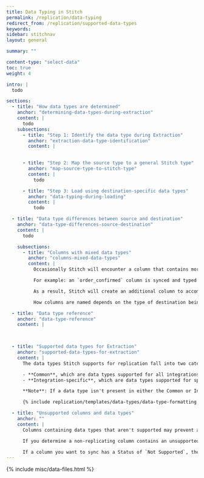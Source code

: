 ```yaml
---
title: Data Typing in Stitch
permalink: /replication/data-typing
redirect_from: /replication/supported-data-types
keywords: 
sidebar: stitchnav
layout: general

summary: ""

content-type: "select-data"
toc: true
weight: 4

intro: |
  todo

sections:
  - title: "How data types are determined"
    anchor: "determining-data-types-during-extraction"
    content: |
      todo
    subsections:
      - title: "Step 1: Identify the data type during Extraction"
        anchor: "extraction-data-type-identification"
        content: |
          

      - title: "Step 2: Map the source type to a general Stitch type"
        anchor: "map-source-type-to-stitch-type"
        content: |
          todo

      - title: "Step 3: Load using destination-specific data types"
        anchor: "data-typing-during-loading"
        content: |
          todo

  - title: "Data type differences between source and destination"
    anchor: "data-type-differences-source-destination"
    content: |
      todo

    subsections:
      - title: "Columns with mixed data types"
        anchor: "columns-mixed-data-types"
        content: |
          Occasionally Stitch will encounter a column that contains more than one data type. As Stitch requires that there be only one data type per column to properly type and store your data, columns containing multiple data types may be "split" to ensure all values are correctly typed.

          For example: an `order_confirmed` column is synced and typed as `BOOLEAN`. In a subsequent sync, Stitch detects `VARCHAR` values in this column.

          As a result, Stitch will create an additional column to accommodate the `VARCHAR` values. The new column name will be the original name appended with the data type: `order_confirmed__string`

          How columns are named depends on the type of destination being used to warehouse data. Refer to the [Mixed Data Types guide for more info]({{ link.destinations.storage.column-splitting | prepend: site.baseurl }}).

  - title: "Data type reference"
    anchor: "data-type-reference"
    content: |
      


  - title: "Supported data types for Extraction"
    anchor: "supported-data-types-for-extraction"
    content: |
      The data types Stitch supports for replication fall into two categories:

      - **Common**, which are data types supported for all integrations
      - **Integration-specific**, which are data types supported for specific integrations and integration versions, where applicable. **Note**: Common data types also apply to integrations that support integration-specific data types.

      **Note**: If a data type isn't present in either the Common or Integration-specific tables, it means that Stitch doesn't currently support replication for that data type. [Replicating columns with unsupported data types may lead to issues with replication](#sync-unsupported-data-types).

      {% include replication/templates/data-types/data-type-formatting.html formatting="tabs" integration_name="postgres" display_name="PostgreSQL" %}

  - title: "Unsupported columns and data types"
    anchor: ""
    content: |
      Columns containing data types that aren't supported may prevent an entire table from replicating. 

      If you determine a non-replicating column contains an unsupported data type, you'll need to de-select it to allow the table to successfully replicate.

      If a column you want to sync has a Status of `Not Supported`, the root cause may be an [unsupported data type or insufficient user permissions]({{ link.troubleshooting.unsupported-data-types | prepend: site.baseurl }}).
---
```

{% include misc/data-files.html %}